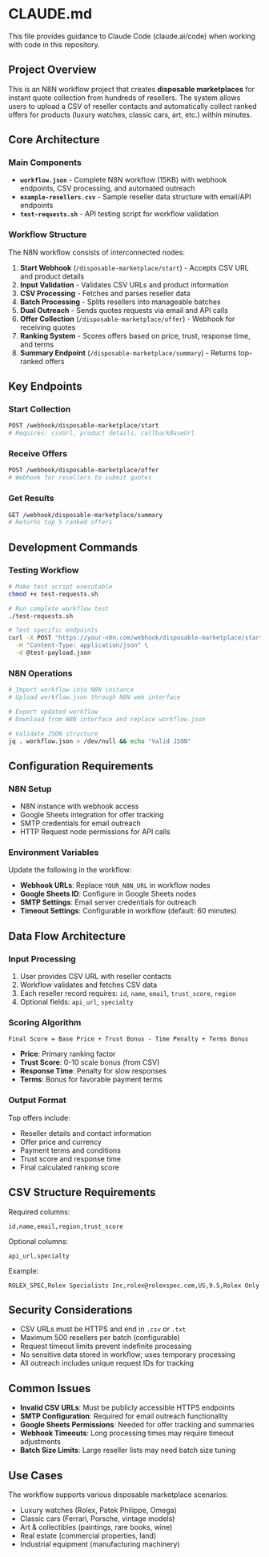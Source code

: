 # CLAUDE.md

This file provides guidance to Claude Code (claude.ai/code) when working with code in this repository.

## Project Overview

This is an N8N workflow project that creates **disposable marketplaces** for instant quote collection from hundreds of resellers. The system allows users to upload a CSV of reseller contacts and automatically collect ranked offers for products (luxury watches, classic cars, art, etc.) within minutes.

## Core Architecture

### Main Components
- **`workflow.json`** - Complete N8N workflow (15KB) with webhook endpoints, CSV processing, and automated outreach
- **`example-resellers.csv`** - Sample reseller data structure with email/API endpoints
- **`test-requests.sh`** - API testing script for workflow validation

### Workflow Structure
The N8N workflow consists of interconnected nodes:
1. **Start Webhook** (`/disposable-marketplace/start`) - Accepts CSV URL and product details
2. **Input Validation** - Validates CSV URLs and product information
3. **CSV Processing** - Fetches and parses reseller data
4. **Batch Processing** - Splits resellers into manageable batches
5. **Dual Outreach** - Sends quotes requests via email and API calls
6. **Offer Collection** (`/disposable-marketplace/offer`) - Webhook for receiving quotes
7. **Ranking System** - Scores offers based on price, trust, response time, and terms
8. **Summary Endpoint** (`/disposable-marketplace/summary`) - Returns top-ranked offers

## Key Endpoints

### Start Collection
```bash
POST /webhook/disposable-marketplace/start
# Requires: csvUrl, product details, callbackBaseUrl
```

### Receive Offers
```bash
POST /webhook/disposable-marketplace/offer
# Webhook for resellers to submit quotes
```

### Get Results
```bash
GET /webhook/disposable-marketplace/summary
# Returns top 5 ranked offers
```

## Development Commands

### Testing Workflow
```bash
# Make test script executable
chmod +x test-requests.sh

# Run complete workflow test
./test-requests.sh

# Test specific endpoints
curl -X POST "https://your-n8n.com/webhook/disposable-marketplace/start" \
  -H "Content-Type: application/json" \
  -d @test-payload.json
```

### N8N Operations
```bash
# Import workflow into N8N instance
# Upload workflow.json through N8N web interface

# Export updated workflow
# Download from N8N interface and replace workflow.json

# Validate JSON structure
jq . workflow.json > /dev/null && echo "Valid JSON"
```

## Configuration Requirements

### N8N Setup
- N8N instance with webhook access
- Google Sheets integration for offer tracking
- SMTP credentials for email outreach
- HTTP Request node permissions for API calls

### Environment Variables
Update the following in the workflow:
- **Webhook URLs**: Replace `YOUR_N8N_URL` in workflow nodes
- **Google Sheets ID**: Configure in Google Sheets nodes
- **SMTP Settings**: Email server credentials for outreach
- **Timeout Settings**: Configurable in workflow (default: 60 minutes)

## Data Flow Architecture

### Input Processing
1. User provides CSV URL with reseller contacts
2. Workflow validates and fetches CSV data
3. Each reseller record requires: `id`, `name`, `email`, `trust_score`, `region`
4. Optional fields: `api_url`, `specialty`

### Scoring Algorithm
```
Final Score = Base Price + Trust Bonus - Time Penalty + Terms Bonus
```
- **Price**: Primary ranking factor
- **Trust Score**: 0-10 scale bonus (from CSV)
- **Response Time**: Penalty for slow responses
- **Terms**: Bonus for favorable payment terms

### Output Format
Top offers include:
- Reseller details and contact information
- Offer price and currency
- Payment terms and conditions
- Trust score and response time
- Final calculated ranking score

## CSV Structure Requirements

Required columns:
```csv
id,name,email,region,trust_score
```

Optional columns:
```csv
api_url,specialty
```

Example:
```csv
ROLEX_SPEC,Rolex Specialists Inc,rolex@rolexspec.com,US,9.5,Rolex Only
```

## Security Considerations

- CSV URLs must be HTTPS and end in `.csv` or `.txt`
- Maximum 500 resellers per batch (configurable)
- Request timeout limits prevent indefinite processing
- No sensitive data stored in workflow; uses temporary processing
- All outreach includes unique request IDs for tracking

## Common Issues

- **Invalid CSV URLs**: Must be publicly accessible HTTPS endpoints
- **SMTP Configuration**: Required for email outreach functionality
- **Google Sheets Permissions**: Needed for offer tracking and summaries
- **Webhook Timeouts**: Long processing times may require timeout adjustments
- **Batch Size Limits**: Large reseller lists may need batch size tuning

## Use Cases

The workflow supports various disposable marketplace scenarios:
- Luxury watches (Rolex, Patek Philippe, Omega)
- Classic cars (Ferrari, Porsche, vintage models)
- Art & collectibles (paintings, rare books, wine)
- Real estate (commercial properties, land)
- Industrial equipment (manufacturing machinery)